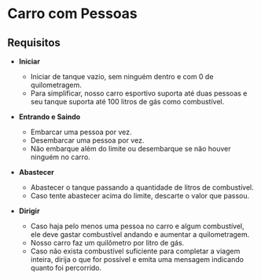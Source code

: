 # Carro com Pessoas

## Requisitos
- **Iniciar**
	- Iniciar de tanque vazio, sem ninguém dentro e com 0 de quilometragem.
	- Para simplificar, nosso carro esportivo suporta até duas pessoas e seu tanque suporta até 100 litros de gás como combustível.

- **Entrando e Saindo**
	- Embarcar uma pessoa por vez.
	- Desembarcar uma pessoa por vez.
	- Não embarque além do limite ou desembarque se não houver ninguém no carro.

- **Abastecer**
	- Abastecer o tanque passando a quantidade de litros de combustível.
	- Caso tente abastecer acima do limite, descarte o valor que passou.

- **Dirigir**
    - Caso haja pelo menos uma pessoa no carro e algum combustível, ele deve gastar combustível andando e aumentar a quilometragem.
	- Nosso carro faz um quilômetro por litro de gás.
	- Caso não exista combustível suficiente para completar a viagem inteira, dirija o que for possível e emita uma mensagem indicando quanto foi percorrido.
